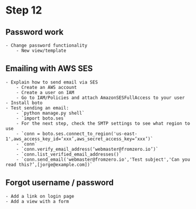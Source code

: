 # Step 12

## Password work
    - Change password functionality
        - New view/template
    
## Emailing with AWS SES
    - Explain how to send email via SES
        - Create an AWS account
        - Create a user on IAM
        - Go to IAM/Policies and attach AmazonSESFullAccess to your user
    - Install boto
    - Test sending an email:
        - `python manage.py shell`
        - `import boto.ses`
        - For the next step, check the SMTP settings to see what region to use
        - `conn = boto.ses.connect_to_region('us-east-1',aws_access_key_id=‘xxx’,aws_secret_access_key=‘xxx’)`
        - `conn`
        - `conn.verify_email_address(‘webmaster@fromzero.io’)`
        - `conn.list_verified_email_addresses()`
        - `conn.send_email('webmaster@fromzero.io','Test subject','Can you read this?’,[jorge@example.com])`
    
## Forgot username / password
    - Add a link on login page
    - Add a view with a form